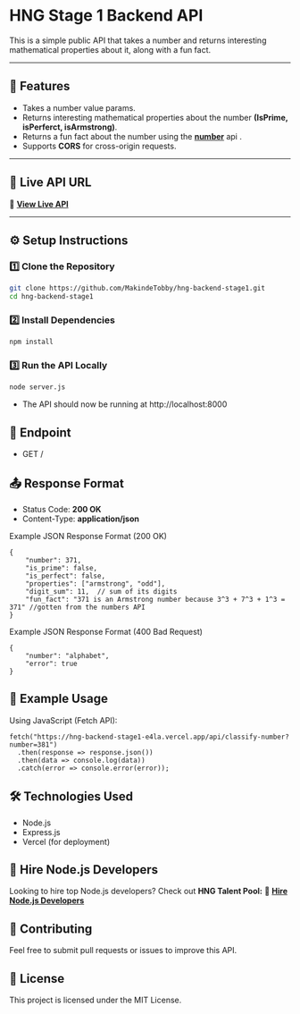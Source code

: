 # **HNG Stage 1 Backend API**

This is a simple public API that takes a number and returns interesting mathematical properties about it, along with a fun fact.

---

## 🚀 Features

- Takes a number value params.
- Returns interesting mathematical properties about the number **(IsPrime, isPerferct, isArmstrong)**.
- Returns a fun fact about the number using the **[number](http://numbersapi.com/#42)** api .
- Supports **CORS** for cross-origin requests.

---

## 📌 Live API URL

🔗 **[View Live API](https://hng-backend-stage1-e4la.vercel.app/api/classify-number?number=381)**

---

## ⚙️ Setup Instructions

### **1️⃣ Clone the Repository**

```sh
git clone https://github.com/MakindeTobby/hng-backend-stage1.git
cd hng-backend-stage1
```

### **2️⃣ Install Dependencies**

```sh
npm install
```

### **3️⃣ Run the API Locally**

```sh
node server.js
```

- The API should now be running at http://localhost:8000

## 📍 Endpoint

- GET /

## 📤 Response Format

- Status Code: **200 OK**
- Content-Type: **application/json**

Example JSON Response Format (200 OK)

```
{
    "number": 371,
    "is_prime": false,
    "is_perfect": false,
    "properties": ["armstrong", "odd"],
    "digit_sum": 11,  // sum of its digits
    "fun_fact": "371 is an Armstrong number because 3^3 + 7^3 + 1^3 = 371" //gotten from the numbers API
}
```

Example JSON Response Format (400 Bad Request)

```
{
    "number": "alphabet",
    "error": true
}
```

## 🔗 Example Usage

Using JavaScript (Fetch API):

```
fetch("https://hng-backend-stage1-e4la.vercel.app/api/classify-number?number=381")
  .then(response => response.json())
  .then(data => console.log(data))
  .catch(error => console.error(error));

```

## 🛠 Technologies Used

- Node.js
- Express.js
- Vercel (for deployment)

## 📢 Hire Node.js Developers

Looking to hire top Node.js developers?
Check out **HNG Talent Pool:**
🔗 **[Hire Node.js Developers](https://hng.tech/hire/nodejs-developers)**

## 🤝 Contributing

Feel free to submit pull requests or issues to improve this API.

## 📄 License

This project is licensed under the MIT License.

